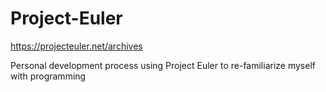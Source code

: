 # Project-Euler
https://projecteuler.net/archives

Personal development process using Project Euler to re-familiarize myself with programming